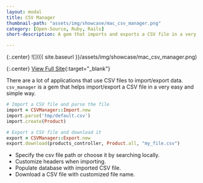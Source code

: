 ```yaml
---
layout: modal
title: CSV Manager
thumbnail-path: "assets/img/showcase/mac_csv_manager.png"
category: [Open-Source, Ruby, Rails]
short-description: A gem that imports and exports a CSV file in a very easy and simple way.

---
```


{:.center}
![]({{ site.baseurl }}/assets/img/showcase/mac_csv_manager.png)

{:.center}
[View Full Site](https://github.com/ghbooth12/csv_manager){:target="\_blank"}


There are a lot of applications that use CSV files to import/export data. `csv_manager` is a gem that helps import/export a CSV file in a very easy and simple way.

```ruby
# Import a CSV file and parse the file
import = CSVManager::Import.new
import.parse('tmp/default.csv')
import.create(Product)

# Export a CSV file and download it
export = CSVManager::Export.new
export.download(products_controller, Product.all, "my_file.csv")
```


* Specify the csv file path or choose it by searching locally.
* Customize headers when importing.
* Populate database with imported CSV file.
* Download a CSV file with customized file name.